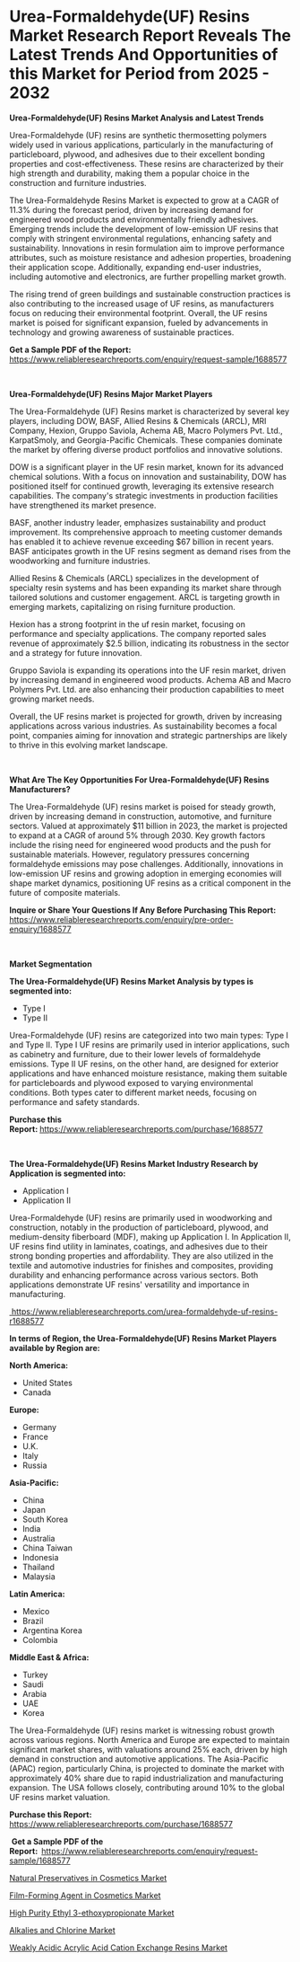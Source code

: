 <p><h1>Urea-Formaldehyde(UF) Resins Market Research Report Reveals The Latest Trends And Opportunities of this Market for Period from 2025 - 2032</h1></p><p><strong>Urea-Formaldehyde(UF) Resins Market Analysis and Latest Trends</strong></p>
<p><p>Urea-Formaldehyde (UF) resins are synthetic thermosetting polymers widely used in various applications, particularly in the manufacturing of particleboard, plywood, and adhesives due to their excellent bonding properties and cost-effectiveness. These resins are characterized by their high strength and durability, making them a popular choice in the construction and furniture industries.</p><p>The Urea-Formaldehyde Resins Market is expected to grow at a CAGR of 11.3% during the forecast period, driven by increasing demand for engineered wood products and environmentally friendly adhesives. Emerging trends include the development of low-emission UF resins that comply with stringent environmental regulations, enhancing safety and sustainability. Innovations in resin formulation aim to improve performance attributes, such as moisture resistance and adhesion properties, broadening their application scope. Additionally, expanding end-user industries, including automotive and electronics, are further propelling market growth.</p><p>The rising trend of green buildings and sustainable construction practices is also contributing to the increased usage of UF resins, as manufacturers focus on reducing their environmental footprint. Overall, the UF resins market is poised for significant expansion, fueled by advancements in technology and growing awareness of sustainable practices.</p></p>
<p><strong>Get a Sample PDF of the Report:&nbsp;</strong> <a href="https://www.reliableresearchreports.com/enquiry/request-sample/1688577?utm_campaign=32&utm_medium=2&utm_source=Github&utm_content=ia&utm_term=26032025&utm_id=urea-formaldehydeuf-resins">https://www.reliableresearchreports.com/enquiry/request-sample/1688577</a></p>
<p>&nbsp;</p>
<p><strong>Urea-Formaldehyde(UF) Resins Major Market Players</strong></p>
<p><p>The Urea-Formaldehyde (UF) Resins market is characterized by several key players, including DOW, BASF, Allied Resins & Chemicals (ARCL), MRI Company, Hexion, Gruppo Saviola, Achema AB, Macro Polymers Pvt. Ltd., KarpatSmoly, and Georgia-Pacific Chemicals. These companies dominate the market by offering diverse product portfolios and innovative solutions.</p><p>DOW is a significant player in the UF resin market, known for its advanced chemical solutions. With a focus on innovation and sustainability, DOW has positioned itself for continued growth, leveraging its extensive research capabilities. The company's strategic investments in production facilities have strengthened its market presence.</p><p>BASF, another industry leader, emphasizes sustainability and product improvement. Its comprehensive approach to meeting customer demands has enabled it to achieve revenue exceeding $67 billion in recent years. BASF anticipates growth in the UF resins segment as demand rises from the woodworking and furniture industries.</p><p>Allied Resins & Chemicals (ARCL) specializes in the development of specialty resin systems and has been expanding its market share through tailored solutions and customer engagement. ARCL is targeting growth in emerging markets, capitalizing on rising furniture production.</p><p>Hexion has a strong footprint in the uf resin market, focusing on performance and specialty applications. The company reported sales revenue of approximately $2.5 billion, indicating its robustness in the sector and a strategy for future innovation.</p><p>Gruppo Saviola is expanding its operations into the UF resin market, driven by increasing demand in engineered wood products. Achema AB and Macro Polymers Pvt. Ltd. are also enhancing their production capabilities to meet growing market needs.</p><p>Overall, the UF resins market is projected for growth, driven by increasing applications across various industries. As sustainability becomes a focal point, companies aiming for innovation and strategic partnerships are likely to thrive in this evolving market landscape.</p></p>
<p>&nbsp;</p>
<p><strong>What Are The Key Opportunities For Urea-Formaldehyde(UF) Resins Manufacturers?</strong></p>
<p><p>The Urea-Formaldehyde (UF) resins market is poised for steady growth, driven by increasing demand in construction, automotive, and furniture sectors. Valued at approximately $11 billion in 2023, the market is projected to expand at a CAGR of around 5% through 2030. Key growth factors include the rising need for engineered wood products and the push for sustainable materials. However, regulatory pressures concerning formaldehyde emissions may pose challenges. Additionally, innovations in low-emission UF resins and growing adoption in emerging economies will shape market dynamics, positioning UF resins as a critical component in the future of composite materials.</p></p>
<p><strong>Inquire or Share Your Questions If Any Before Purchasing This Report:</strong> <a href="https://www.reliableresearchreports.com/enquiry/pre-order-enquiry/1688577?utm_campaign=32&utm_medium=2&utm_source=Github&utm_content=ia&utm_term=26032025&utm_id=urea-formaldehydeuf-resins">https://www.reliableresearchreports.com/enquiry/pre-order-enquiry/1688577</a></p>
<p>&nbsp;</p>
<p><strong>Market Segmentation</strong></p>
<p><strong>The Urea-Formaldehyde(UF) Resins Market Analysis by types is segmented into:</strong></p>
<p><ul><li>Type I</li><li>Type II</li></ul></p>
<p><p>Urea-Formaldehyde (UF) resins are categorized into two main types: Type I and Type II. Type I UF resins are primarily used in interior applications, such as cabinetry and furniture, due to their lower levels of formaldehyde emissions. Type II UF resins, on the other hand, are designed for exterior applications and have enhanced moisture resistance, making them suitable for particleboards and plywood exposed to varying environmental conditions. Both types cater to different market needs, focusing on performance and safety standards.</p></p>
<p><strong>Purchase this Report:&nbsp;</strong><a href="https://www.reliableresearchreports.com/purchase/1688577?utm_campaign=32&utm_medium=2&utm_source=Github&utm_content=ia&utm_term=26032025&utm_id=urea-formaldehydeuf-resins">https://www.reliableresearchreports.com/purchase/1688577</a></p>
<p>&nbsp;</p>
<p><strong>The Urea-Formaldehyde(UF) Resins Market Industry Research by Application is segmented into:</strong></p>
<p><ul><li>Application I</li><li>Application II</li></ul></p>
<p><p>Urea-Formaldehyde (UF) resins are primarily used in woodworking and construction, notably in the production of particleboard, plywood, and medium-density fiberboard (MDF), making up Application I. In Application II, UF resins find utility in laminates, coatings, and adhesives due to their strong bonding properties and affordability. They are also utilized in the textile and automotive industries for finishes and composites, providing durability and enhancing performance across various sectors. Both applications demonstrate UF resins' versatility and importance in manufacturing.</p></p>
<p><a href="https://www.reliableresearchreports.com/urea-formaldehyde-uf-resins-r1688577?utm_campaign=32&utm_medium=2&utm_source=Github&utm_content=ia&utm_term=26032025&utm_id=urea-formaldehydeuf-resins">&nbsp;https://www.reliableresearchreports.com/urea-formaldehyde-uf-resins-r1688577</a></p>
<p><strong>In terms of Region, the Urea-Formaldehyde(UF) Resins Market Players available by Region are:</strong></p>
<p>
    <p> <strong> North America: </strong>
        <ul>
            <li>United States</li>
            <li>Canada</li>
        </ul>
        </p> 
    <p> <strong> Europe: </strong>
        <ul>
            <li>Germany</li>
            <li>France</li>
            <li>U.K.</li>
            <li>Italy</li>
            <li>Russia</li>
        </ul>
        </p> 
    <p> <strong> Asia-Pacific: </strong>
        <ul>
            <li>China</li>
            <li>Japan</li>
            <li>South Korea</li>
            <li>India</li>
            <li>Australia</li>
            <li>China Taiwan</li>
            <li>Indonesia</li>
            <li>Thailand</li>
            <li>Malaysia</li>
        </ul>
        </p> 
    <p> <strong> Latin America: </strong>
        <ul>
            <li>Mexico</li>
            <li>Brazil</li>
            <li>Argentina Korea</li>
            <li>Colombia</li>
        </ul>
        </p> 
    <p> <strong> Middle East & Africa: </strong>
        <ul>
            <li>Turkey</li>
            <li>Saudi</li>
            <li>Arabia</li>
            <li>UAE</li>
            <li>Korea</li>
        </ul>
    </p>
    </p>
<p><p>The Urea-Formaldehyde (UF) resins market is witnessing robust growth across various regions. North America and Europe are expected to maintain significant market shares, with valuations around 25% each, driven by high demand in construction and automotive applications. The Asia-Pacific (APAC) region, particularly China, is projected to dominate the market with approximately 40% share due to rapid industrialization and manufacturing expansion. The USA follows closely, contributing around 10% to the global UF resins market valuation.</p></p>
<p><strong>Purchase this Report: </strong><a href="https://www.reliableresearchreports.com/purchase/1688577?utm_campaign=32&utm_medium=2&utm_source=Github&utm_content=ia&utm_term=26032025&utm_id=urea-formaldehydeuf-resins">https://www.reliableresearchreports.com/purchase/1688577</a></p>
<p>&nbsp;<strong>Get a Sample PDF of the Report:&nbsp;&nbsp;</strong><a href="https://www.reliableresearchreports.com/enquiry/request-sample/1688577?utm_campaign=32&utm_medium=2&utm_source=Github&utm_content=ia&utm_term=26032025&utm_id=urea-formaldehydeuf-resins">https://www.reliableresearchreports.com/enquiry/request-sample/1688577</a></p>
<p><strong></strong></p>
<p><p><a href="https://github.com/storcweithzg/Market-Research-Report-List-1/blob/main/natural-preservatives-in-cosmetics-market.md?utm_campaign=32&utm_medium=2&utm_source=Github&utm_content=ia&utm_term=26032025&utm_id=urea-formaldehydeuf-resins">Natural Preservatives in Cosmetics Market</a></p><p><a href="https://github.com/dafertsuria/Market-Research-Report-List-1/blob/main/film-forming-agent-in-cosmetics-market.md?utm_campaign=32&utm_medium=2&utm_source=Github&utm_content=ia&utm_term=26032025&utm_id=urea-formaldehydeuf-resins">Film-Forming Agent in Cosmetics Market</a></p><p><a href="https://github.com/seibttullyjh/Market-Research-Report-List-1/blob/main/high-purity-ethyl-3-ethoxypropionate-market.md?utm_campaign=32&utm_medium=2&utm_source=Github&utm_content=ia&utm_term=26032025&utm_id=urea-formaldehydeuf-resins">High Purity Ethyl 3-ethoxypropionate Market</a></p><p><a href="https://github.com/billejuman43/Market-Research-Report-List-1/blob/main/alkalies-and-chlorine-market.md?utm_campaign=32&utm_medium=2&utm_source=Github&utm_content=ia&utm_term=26032025&utm_id=urea-formaldehydeuf-resins">Alkalies and Chlorine Market</a></p><p><a href="https://github.com/shroffuhpa/Market-Research-Report-List-1/blob/main/weakly-acidic-acrylic-acid-cation-exchange-resins-market.md?utm_campaign=32&utm_medium=2&utm_source=Github&utm_content=ia&utm_term=26032025&utm_id=urea-formaldehydeuf-resins">Weakly Acidic Acrylic Acid Cation Exchange Resins Market</a></p></p>